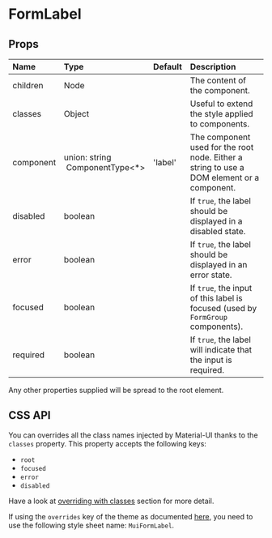 <!--- This documentation is automatically generated, do not try to edit it. -->

# FormLabel



## Props
| Name | Type | Default | Description |
|:-----|:-----|:--------|:------------|
| children | Node |  | The content of the component. |
| classes | Object |  | Useful to extend the style applied to components. |
| component | union:&nbsp;string<br>&nbsp;ComponentType<*><br> | 'label' | The component used for the root node. Either a string to use a DOM element or a component. |
| disabled | boolean |  | If `true`, the label should be displayed in a disabled state. |
| error | boolean |  | If `true`, the label should be displayed in an error state. |
| focused | boolean |  | If `true`, the input of this label is focused (used by `FormGroup` components). |
| required | boolean |  | If `true`, the label will indicate that the input is required. |

Any other properties supplied will be spread to the root element.

## CSS API

You can overrides all the class names injected by Material-UI thanks to the `classes` property.
This property accepts the following keys:
- `root`
- `focused`
- `error`
- `disabled`

Have a look at [overriding with classes](/customization/overrides#overriding-with-classes)
section for more detail.

If using the `overrides` key of the theme as documented
[here](/customization/themes#customizing-all-instances-of-a-component-type),
you need to use the following style sheet name: `MuiFormLabel`.

